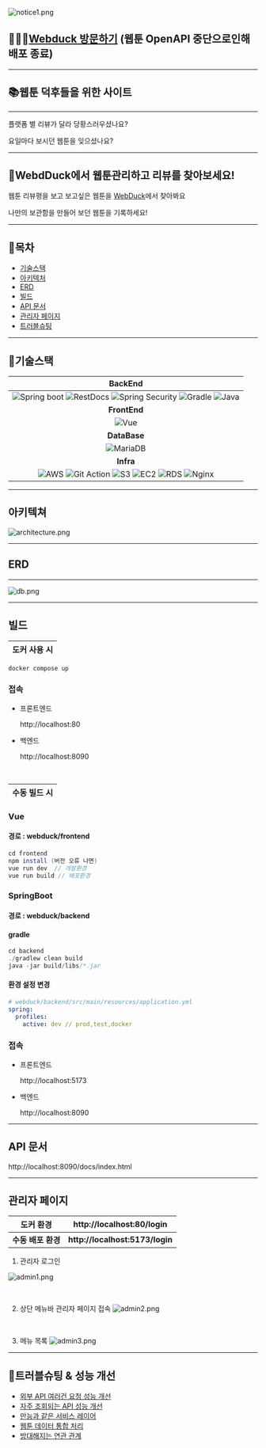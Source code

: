![notice1.png](img/notice1.png)

## 🧑🏻‍💻<a href="https://webduck.info">Webduck 방문하기</a> (웹툰 OpenAPI 중단으로인해 배포 종료)

---

## 📚웹툰 덕후들을 위한 사이트

--- 
플랫폼 별 리뷰가 달라 당황스러우셨나요?

요일마다 보시던 웹툰을 잊으셨나요?

---

## 🥸WebdDuck에서 웹툰관리하고 리뷰를 찾아보세요!
웹툰 리뷰평을 보고 보고싶은 웹툰을 <a href="https://webduck.info">WebDuck</a>에서 찾아봐요

나만의 보관함을 만들어 보던 웹툰을 기록하세요!

---

## 📝목차

- [기술스택](#기술스택)
- [아키텍처](#아키텍쳐)
- [ERD](#erd)
- [빌드](#빌드)
- [API 문서](#api-문서)
- [관리자 페이지](#관리자-페이지)
- [트러블슈팅](#트러블슈팅-&-성능-개선)

---

## 🔧기술스택


|                                                                                                                                                                                                                                                                           **BackEnd**                                                                                                                                                                                                                                                                           |         
|:---------------------------------------------------------------------------------------------------------------------------------------------------------------------------------------------------------------------------------------------------------------------------------------------------------------------------------------------------------------------------------------------------------------------------------------------------------------------------------------------------------------------------------------------------------------:| 
| ![Spring boot](https://img.shields.io/badge/SpringBoot-6DB33F?style=flat-square&logo=SpringBoot&logoColor=white) ![RestDocs](https://img.shields.io/badge/RestDocs-ff?style=flat-square&logo=SpringBoot&logoColor=white) ![Spring Security](https://img.shields.io/badge/SpringSecurity-6DB33F?style=flat-square&logo=SpringSecurity&logoColor=white) ![Gradle](https://img.shields.io/badge/Gradle-white?style=flat-square&logo=gradle&color=02303A) ![Java](https://img.shields.io/badge/Java-ED8B00?style=flat-square&logo=java&logoColor=white)
|                                                                                                                                                                                                                                                                          **FrontEnd**                                                                                                                                                                                                                                                                           
|                                                                                                                                                                                                                             ![Vue](https://img.shields.io/badge/Vue.js-35495E?style=flat-the-badge&logo=vuedotjs&logoColor=4FC08D)                                                                                                                                                                                                                              
|                                                                                                                                                                                                                                                                          **DataBase**                                                                                                                                                                                                                                                                           
|                                                                                                                                                                                                                         ![MariaDB](https://img.shields.io/badge/MariaDB-003545?style=flat-the-badge&logo=mariadb&logoColor=white)                                                                                                                                                                                                                              
|                                                                                                                                                                                                                                                                            **Infra**                                                                                                                                                                                                                                                                            |
| ![AWS](https://img.shields.io/badge/AWS-232F3E?style=flat-square&logo=AmazonAWS&logoColor=white) ![Git Action](https://img.shields.io/badge/GitAction-2088FF?style=flat-square&logo=GithubActions&logoColor=white) ![S3](https://img.shields.io/badge/S3-569A31?style=flat-square&logo=AmazonS3&logoColor=white) ![EC2](https://img.shields.io/badge/EC2-orange?style=flat-square&logo=AmazonAWS&logoColor=white) ![RDS](https://img.shields.io/badge/RDS-1E90FF?style=flat-square&logo=AmazonAWS&logoColor=white) ![Nginx](https://img.shields.io/badge/Nginx-009639?style=flat-square&logo=Nginx&logoColor=white)
---


## 아키텍쳐
![architecture.png](img/architecture.png)

---


## ERD

---
![db.png](img/db.png)

---

## 빌드

| **도커 사용 시** |
|:-----------:|
```
docker compose up
```
### 접속
- 프론트엔드

    http://localhost:80

- 백엔드

    http://localhost:8090



<br/>

| **수동 빌드 시** |
|:-----------:|
### Vue
#### 경로 : webduck/frontend

```java
cd frontend
npm install (버전 오류 나면)
vue run dev  // 개발환경
vue run build // 배포환경
```
### SpringBoot
#### 경로 : webduck/backend

#### gradle
```java
cd backend
./gradlew clean build
java -jar build/libs/*.jar
```

#### 환경 설정 변경
```yaml
# webduck/backend/src/main/resources/application.yml
spring:
  profiles:
    active: dev // prod,test,docker

```

### 접속
- 프론트엔드

  http://localhost:5173

- 백엔드

  http://localhost:8090

---

## API 문서
http://localhost:8090/docs/index.html

---

## 관리자 페이지



|  **도커 환경**   |  **http://localhost:80/login**  |
|:------------:|:-------------------------------:|
| **수동 배포 환경** | **http://localhost:5173/login** |

1. 관리자 로그인

![admin1.png](img/admin1.png)

<br/>


2. 상단 메뉴바 관리자 페이지 접속
![admin2.png](img/admin2.png)

<br/>

3. 메뉴 목록
![admin3.png](img/admin3.png)

---
## 📌트러블슈팅 & 성능 개선
- [외부 API 여러건 요청 성능 개선](https://velog.io/@minu1117/%EC%86%8D%EB%8F%84%EA%B0%80-%EB%8A%90%EB%A6%B0-%EC%99%B8%EB%B6%80-API-%EA%B0%9C%EC%84%A0%EA%B8%B0-1-Multi-Thread)
- [자주 조회되는 API 성능 개선](https://velog.io/@minu1117/Ehcache-%EB%A5%BC-%EC%9D%B4%EC%9A%A9%ED%95%9C-%EC%84%B1%EB%8A%A5-%EA%B0%9C%EC%84%A0ngrinder-%EB%AA%A8%EB%8B%88%ED%84%B0%EB%A7%81)
- [만능과 같은 서비스 레이어](backend/troubleshooting%20/서비스_레이어.md)
- [웹툰 데이터 통합 처리](backend/troubleshooting%20/웹툰_데이터_통합처리.md)
- [방대해지는 연관 관계](backend/troubleshooting%20/연관관계.md)
